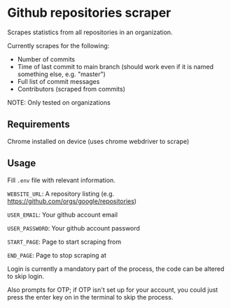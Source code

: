# Github repositories scraper

Scrapes statistics from all repositories in an organization.

Currently scrapes for the following:
- Number of commits
- Time of last commit to main branch (should work even if it is named something else, e.g. "master")
- Full list of commit messages
- Contributors (scraped from commits)

NOTE: Only tested on organizations

## Requirements

Chrome installed on device (uses chrome webdriver to scrape)

## Usage
Fill `.env` file with relevant information.

`WEBSITE_URL`: A repository listing (e.g. https://github.com/orgs/google/repositories)

`USER_EMAIL`: Your github account email

`USER_PASSWORD`: Your github account password

`START_PAGE`: Page to start scraping from

`END_PAGE`: Page to stop scraping at

Login is currently a mandatory part of the process, the code can be altered to skip login.

Also prompts for OTP; if OTP isn't set up for your account, you could just press the enter key on
in the terminal to skip the process.